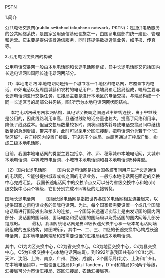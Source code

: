 PSTN



1.简介

公共电话交换网(public switched telephone network，PSTN)：是提供电话服务的公共网络系统，是国家公用通信基础设施之一，由国家电信部门统一建设、管理和运营。它主要是提供语音通信服务，同时还提供数据通信业务，如电报、传真等。


2.公用电话交换网的构成

公用电话交换网一般由本地电话网和长途电话网组成，其中长途电话网又包括国内长途电话网和国际长途电话网两部分。


（1）本地电话网
本地电话网是指一个城市或一个地区的电话网，它覆盖市内电话、市郊电话以及周围城镇和农村的电话用户，由端局和汇接局组成，端局主要与长途电话网进行交换任务，汇接局主要是进行本地区的电话交换，与端局构成一个同一长途区号的局部公共网络，图1所示为本地电话网网状网结构。

　	本地电话网采用网状网结构，其电话交换局之间通过中继线连接，由于中继线是公用的，因此线路利用率高，且通过线路的话务量也较大，提高了网络利用率，降低了线路成本。但当交换局数量较多时，网状网结构将导致电话交换局间中继线数量的急剧增加，带来不便，此时可以采用分区汇接制，把电话网分为若干个“汇聚区域”，在汇接区内设置汇接局，下设若干个端局，端局再通过汇接局汇集，构成二级本地电话网，

目前，我国本地电话网的类型主要包括京、津、沪、穗等城市本地电话网，大城市本地电话网，中等城市电话网，小城市本地电话网和县本地电话网5种类型。

（2）国内长途电话网
　　
国内长途电话网是指全国各城市间用户进行长途通话的电话网，它能够提供城市或省之间的电话业务，一般与本地电话网在固定的交换中心完成汇接。
我国长途电话网中的交换节点又可以分为省级交换中心和地(市)级交换中心两个等级，它们分别完成不同等级的汇接转换。

国际长途电话网
　　
国际长途电话网是指把世界各国的电话网相互连接起来，以提供国家之间电话业务的国际电话网。为此，每个国家都需要设置一个或几个国际电话局进行国际拨出和接入的连接。一个国际长途通话实际上是由发话国的国内网部分、发话国的国际局、国际电路和受话国的国际局以及受话国的国内网等几部分组成的。
　　最初，我国传统电话网是由四级长途交换中心和一级本地电话网端局组成的五级结构，如图3所示。其中一、二、三、四级的长途交换中心构成长途电话网，由本地电话网端局和按需要设置的汇接局组成本地电话网。

其中，C1为大区交换中心，C2为省交换中心，C3为地区交换中心，C4为县交换中心，C5为五级交换中心(本地电话网端局)。到1992年底我国共有8个C1(北京、天津、沈阳、上海、南京、广州、西安、成都)，3个国际局(北京、上海和广州)。在本地电话网中，一般设置汇接局(Digital Tandem，DTm)和端局(C5)两个等级，汇接局可分为市话汇接局、郊区汇接局、农话汇接局等。